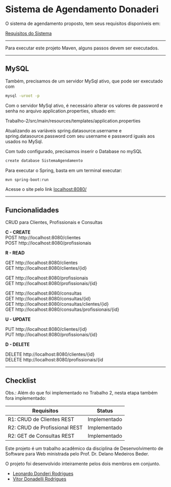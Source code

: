 # Sistema de Agendamento Donaderi

O sistema de agendamento proposto, tem seus requisitos disponíveis em: 

[Requisitos do Sistema](https://github.com/Donderileo/DSW1/blob/main/SistemaAgendamento/Requisitos-C1.pdf)


----

Para executar este projeto Maven, alguns passos devem ser executados.

----


## MySQL

Também, precisamos de um servidor MySql ativo, que pode ser executado com

```bash
mysql -uroot -p
```

Com o servidor MySql ativo, é necessário alterar os valores de password e senha no arquivo application.properties, situado em:
    
   Trabalho-2/src/main/resources/templates/application.properties

Atualizando as variáveis spring.datasource.username e spring.datasource.password com seu username e password iguais aos usados no MySql.

Com tudo configurado, precisamos inserir o Database no mySQL

```bash
create database SistemaAgendamento
```

Para executar o Spring, basta em um terminal executar:
```bash
mvn spring-boot:run
```

Acesse o site pelo link [localhost:8080/](localhost:8080/)

----

## Funcionalidades  

CRUD para Clientes, Profissionais e Consultas  

**C - CREATE**  
POST http://localhost:8080/clientes  
POST http://localhost:8080/profissionais  

**R - READ**  

GET http://localhost:8080/clientes  
GET http://localhost:8080/clientes/{id}  

GET http://localhost:8080/profissionais  
GET http://localhost:8080/profissionais/{id}  

GET http://localhost:8080/consultas  
GET http://localhost:8080/consultas/{id}  
GET http://localhost:8080/consultas/clientes/{id}  
GET http://localhost:8080/consultas/profissionais/{id}  

**U - UPDATE**  

PUT http://localhost:8080/clientes/{id}  
PUT http://localhost:8080/profissionais/{id}  

**D - DELETE**  

DELETE http://localhost:8080/clientes/{id}  
DELETE http://localhost:8080/profissionais/{id  

----

## Checklist 
Obs.: Além do que foi implementado no Trabalho 2, nesta etapa também fora implementado: 

| Requisitos | Status |
| ------------- | ------------- |
| R1: CRUD de Clientes REST | Implementado |
| R2: CRUD de Profissional REST | Implementado |
| R2: GET de Consultas REST | Implementado |


Este projeto é um trabalho acadêmico da disciplina de Desenvolvimento de Software para Web ministrada pelo Prof. Dr. Delano Medeiros Beder.

O projeto foi desenvolvido inteiramente pelos dois membros em conjunto.

* [Leonardo Donderi Rodrigues](https://github.com/Donderileo) 
* [Vitor Donadelli Rodrigues](https://github.com/VitorDonadelli)


